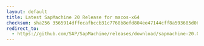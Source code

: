 ```yaml
---
layout: default
title: Latest SapMachine 20 Release for macos-x64
checksum: sha256 3565914dffecafbccb31c7768b8efd804ee47144cff8a593685d06f6945ece94
redirect_to:
  - https://github.com/SAP/SapMachine/releases/download/sapmachine-20.0.2/sapmachine-jdk-20.0.2_macos-x64_bin.tar.gz
---
```

